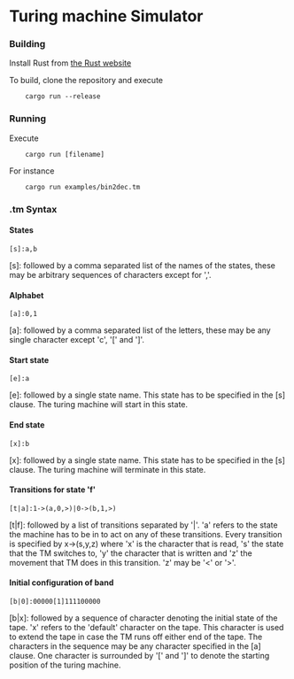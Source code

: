 # Turing machine Simulator

### Building
Install Rust from [the Rust website](https://www.rust-lang.org/)

To build, clone the repository and execute 

```
    cargo run --release
```

### Running
Execute 
```
    cargo run [filename]
```

For instance
```
    cargo run examples/bin2dec.tm
```


### .tm Syntax

#### States
```
[s]:a,b
```
\[s]: followed by a comma separated list of the names of the states, these may be arbitrary sequences of characters except for ','. 


#### Alphabet
```
[a]:0,1
```
\[a]: followed by a comma separated list of the letters, these may be any single character except 'c', '[' and ']'.


#### Start state
```
[e]:a
```
\[e]: followed by a single state name. This state has to be specified in the [s] clause. 
The turing machine will start in this state.  


#### End state
```
[x]:b
```
\[x]: followed by a single state name. This state has to be specified in the [s] clause. 
The turing machine will terminate in this state.



#### Transitions for state 'f'
```
[t|a]:1->(a,0,>)|0->(b,1,>)
```
\[t|f]: followed by a list of transitions separated by '|'. 
'a' refers to the state the machine has to be in to act on any of these transitions. 
Every transition is specified by x->(s,y,z) where 'x' is the character that is read, 's' the state that the TM switches to, 'y' the character that is written and 'z' the movement that TM does in this transition. 'z' may be '<' or '>'.


#### Initial configuration of band
```
[b|0]:00000[1]111100000
```

\[b|x]: followed by a sequence of character denoting the initial state of the tape. 
'x' refers to the 'default' character on the tape. This character is used to extend the tape in case the TM runs off either end of the tape.
The characters in the sequence may be any character specified in the [a] clause.
One character is surrounded by '[' and ']' to denote the starting position of the turing machine.
